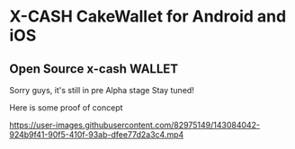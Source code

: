 # X-CASH CakeWallet for Android and iOS

## Open Source x-cash WALLET


Sorry guys, it's still in pre Alpha stage
Stay tuned!

Here is some proof of concept



https://user-images.githubusercontent.com/82975149/143084042-924b9f41-90f5-410f-93ab-dfee77d2a3c4.mp4

